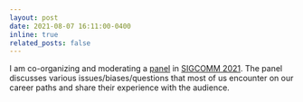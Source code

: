 ```yaml
---
layout: post
date: 2021-08-07 16:11:00-0400
inline: true
related_posts: false
---
```


I am co-organizing and moderating a [panel](https://conferences.sigcomm.org/sigcomm/2021/social-events.html#panel-the-journal) in [SIGCOMM 2021](https://conferences.sigcomm.org/sigcomm/2021/). 
The panel discusses various issues/biases/questions that most of us encounter on our career paths and share their experience with the audience.
